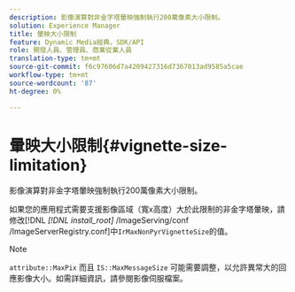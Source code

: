 ```yaml
---
description: 影像演算對非金字塔暈映強制執行200萬像素大小限制。
solution: Experience Manager
title: 暈映大小限制
feature: Dynamic Media經典，SDK/API
role: 開發人員、管理員、商業從業人員
translation-type: tm+mt
source-git-commit: f6c97606d7a4209427316d7367013ad9585a5cae
workflow-type: tm+mt
source-wordcount: '87'
ht-degree: 0%

---
```



# 暈映大小限制{#vignette-size-limitation}

影像演算對非金字塔暈映強制執行200萬像素大小限制。

如果您的應用程式需要支援影像區域（寬x高度）大於此限制的非金字塔暈映，請修改[!DNL *[!DNL install_root]* /ImageServing/conf /ImageServerRegistry.conf]中`IrMaxNonPyrVignetteSize`的值。

>[!NOTE]
>
>`attribute::MaxPix` 而且 `IS::MaxMessageSize` 可能需要調整，以允許異常大的回應影像大小。如需詳細資訊，請參閱影像伺服檔案。

